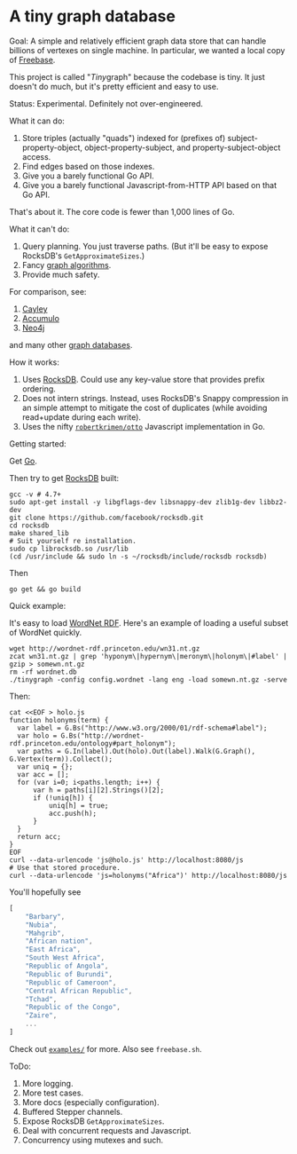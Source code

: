 # A tiny graph database

Goal: A simple and relatively efficient graph data store that can
handle billions of vertexes on single machine.  In particular, we
wanted a local copy of [Freebase](https://www.freebase.com/).

This project is called "<em>Tiny</em>graph" because the codebase is
tiny.  It just doesn't do much, but it's pretty efficient and easy to
use.

Status: Experimental.  Definitely not over-engineered.

What it can do:

1. Store triples (actually "quads") indexed for (prefixes of)
   subject-property-object, object-property-subject, and
   property-subject-object access.
2. Find edges based on those indexes.
3. Give you a barely functional Go API.
4. Give you a barely functional Javascript-from-HTTP API based on that
   Go API.

That's about it.  The core code is fewer than 1,000 lines of Go.

What it can't do:

1. Query planning.  You just traverse paths.  (But it'll be easy to expose RocksDB's `GetApproximateSizes`.)
2. Fancy [graph algorithms](http://en.wikipedia.org/wiki/Category:Graph_algorithms).
3. Provide much safety.

For comparison, see:

1. [Cayley](https://github.com/google/cayley)
2. [Accumulo](https://accumulo.apache.org/)
3. [Neo4j](http://neo4j.com/)

and many other [graph databases](http://en.wikipedia.org/wiki/Graph_database).

How it works:

1. Uses [RocksDB](http://rocksdb.org/).  Could use any key-value store
   that provides prefix ordering.
2. Does not intern strings.  Instead, uses RocksDB's Snappy
   compression in an simple attempt to mitigate the cost of duplicates
   (while avoiding read+update during each write).
3. Uses the nifty
   [`robertkrimen/otto`](https://github.com/robertkrimen/otto)
   Javascript implementation in Go.


Getting started:

Get [Go](https://golang.org/).

Then try to get [RocksDB](http://rocksdb.org/) built:

```Shell
gcc -v # 4.7+
sudo apt-get install -y libgflags-dev libsnappy-dev zlib1g-dev libbz2-dev
git clone https://github.com/facebook/rocksdb.git
cd rocksdb
make shared_lib
# Suit yourself re installation.
sudo cp librocksdb.so /usr/lib
(cd /usr/include && sudo ln -s ~/rocksdb/include/rocksdb rocksdb)
```

Then

```Shell
go get && go build
```

Quick example:

It's easy to load [WordNet RDF](http://wordnet-rdf.princeton.edu/).
Here's an example of loading a useful subset of WordNet quickly.

```Shell
wget http://wordnet-rdf.princeton.edu/wn31.nt.gz
zcat wn31.nt.gz | grep 'hyponym\|hypernym\|meronym\|holonym\|#label' | gzip > somewn.nt.gz
rm -rf wordnet.db
./tinygraph -config config.wordnet -lang eng -load somewn.nt.gz -serve
```

Then:

```Shell
cat <<EOF > holo.js
function holonyms(term) {
  var label = G.Bs("http://www.w3.org/2000/01/rdf-schema#label");
  var holo = G.Bs("http://wordnet-rdf.princeton.edu/ontology#part_holonym");
  var paths = G.In(label).Out(holo).Out(label).Walk(G.Graph(), G.Vertex(term)).Collect();
  var uniq = {};
  var acc = [];
  for (var i=0; i<paths.length; i++) {
	  var h = paths[i][2].Strings()[2];
	  if (!uniq[h]) {
          uniq[h] = true;
		  acc.push(h);
	  }
  }
  return acc;
}
EOF
curl --data-urlencode 'js@holo.js' http://localhost:8080/js
# Use that stored procedure.
curl --data-urlencode 'js=holonyms("Africa")' http://localhost:8080/js
```

You'll hopefully see

```Javascript
[
    "Barbary",
    "Nubia",
    "Mahgrib",
    "African nation",
    "East Africa",
    "South West Africa",
    "Republic of Angola",
    "Republic of Burundi",
    "Republic of Cameroon",
    "Central African Republic",
    "Tchad",
    "Republic of the Congo",
    "Zaire",
	...
]
```

Check out [`examples/`](examples) for more.  Also see `freebase.sh`.


ToDo:

1. More logging.
2. More test cases.
3. More docs (especially configuration).
4. Buffered Stepper channels.
5. Expose RocksDB `GetApproximateSizes`.
6. Deal with concurrent requests and Javascript.
7. Concurrency using mutexes and such.
